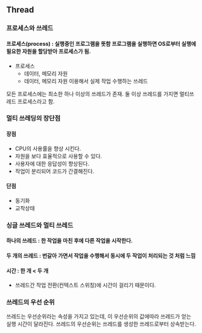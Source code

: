 ## Thread

### 프로세스와 쓰레드

#### 프로세스(process) : 실행중인 프로그램을 뜻함 프로그램을 실행하면 OS로부터 실행에 필요한 자원을 할당받아 프로세스가 됨.

- 프로세스
    - 데이터, 메모리 자원
    - 데이터, 메모리 자원 이용해서 실제 작업 수행하는 쓰레드

모든 프로세스에는 최소한 하나 이상의 쓰레드가 존재. 둘 이상 쓰레드를 가지면 멀티쓰레드 프로세스라고 함.

### 멀티 쓰레딩의 장단점

#### 장점

- CPU의 사용률을 향상 시킨다.
- 자원을 보다 효율적으로 사용할 수 있다.
- 사용자에 대한 응답성이 향상된다.
- 작업이 분리되어 코드가 간결해진다.

#### 단점

- 동기화
- 교착상태

### 싱글 쓰레드와 멀티 쓰레드

#### 하나의 쓰레드 : 한 작업을 마친 후에 다른 작업을 시작한다.

#### 두 개의 쓰레드 : 번갈아 가면서 작업을 수행해서 동시에 두 작업이 처리되는 것 처럼 느낌

#### 시간 : 한 개 < 두 개

- 쓰레드간 작업 전환(컨텍스트 스위칭)에 시간이 걸리기 때문이다.

### 쓰레드의 우선 순위

쓰레드는 우선순위라는 속성을 가지고 있는데, 이 우선순위의 값에따라 쓰레드가 얻는 실행 시간이 달라진다.
쓰레드의 우선순위는 쓰레드를 생성한 쓰레드로부터 상속받는다.

